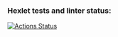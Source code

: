 ### Hexlet tests and linter status:
[![Actions Status](https://github.com/VasiliyMartynov/java-project-72/workflows/hexlet-check/badge.svg)](https://github.com/VasiliyMartynov/java-project-72/actions)
